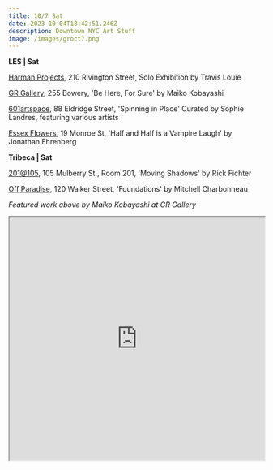 ```yaml
---
title: 10/7 Sat
date: 2023-10-04T18:42:51.246Z
description: Downtown NYC Art Stuff
image: /images/groct7.png
---
```

**L﻿ES | Sat**

[Harman Projects](https://www.harmanprojects.com/), 210 Rivington Street, Solo Exhibition by Travis Louie

[GR Gallery](https://www.gr-gallery.com/exhibitions), 255 Bowery, 'Be Here, For Sure' by Maiko  Kobayashi

[601artspace](https://601artspace.org/), 88 Eldridge Street, 'Spinning in Place' Curated by Sophie Landres, featuring various artists

[Essex Flowers](https://www.instagram.com/essexflowers), 19 Monroe St, 'Half and Half is a Vampire Laugh' by Jonathan Ehrenberg

**T﻿ribeca | Sat**

[201@105](https://www.201at105.com/), 105 Mulberry St., Room 201, 'Moving Shadows' by Rick Fichter

[Off Paradise](https://offparadise.com/), 120 Walker Street, 'Foundations' by Mitchell Charbonneau 

*F﻿eatured work above by Maiko Kobayashi at GR Gallery*

<iframe src="https://www.google.com/maps/d/u/1/embed?mid=12sZn8d0Je5_yAQp01RiglLby8K51nHo&ehbc=2E312F" width="100%" height="480"></iframe>